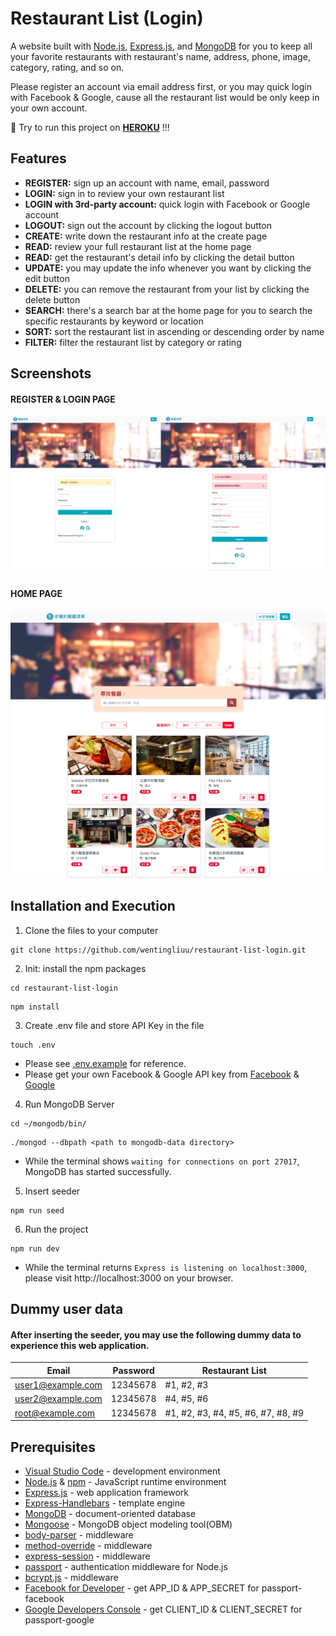 # Restaurant List (Login)
A website built with [Node.js](https://nodejs.org/en/), [Express.js](https://expressjs.com/), and [MongoDB](https://www.mongodb.com/) for you to  keep all your favorite restaurants with restaurant's name, address, phone, image, category, rating, and so on.

Please register an account via email address first, or you may quick login with Facebook & Google, cause all the restaurant list would be only keep in your own account.

🌟 Try to run this project on **[HEROKU](https://lit-tor-79004.herokuapp.com)** !!!

## Features
*  **REGISTER:** sign up an account with name, email, password
*  **LOGIN:** sign in to review your own restaurant list
*  **LOGIN with 3rd-party account:** quick login with Facebook or Google account
*  **LOGOUT:** sign out the account by clicking the logout button
*  **CREATE:** write down the restaurant info at the create page 
*  **READ:** review your full restaurant list at the home page
*  **READ:** get the restaurant's detail info by clicking the detail button
*  **UPDATE:** you may update the info whenever you want by clicking the edit button
*  **DELETE:** you can remove the restaurant from your list by clicking the delete button
*  **SEARCH:** there's a search bar at the home page for you to search the specific restaurants by keyword or location
*  **SORT:** sort the restaurant list in ascending or descending order by name
*  **FILTER:** filter the restaurant list by category or rating


## Screenshots
#### REGISTER & LOGIN PAGE
![HOME PAGE](https://github.com/wentingliuu/restaurant-list-login/blob/main/public/img/registerandlogin.png)
#### HOME PAGE
![SHORTEN PAGE](https://github.com/wentingliuu/restaurant-list-login/blob/main/public/img/home.png)


## Installation and Execution
1.  Clone the files to your computer
```
git clone https://github.com/wentingliuu/restaurant-list-login.git
```
2. Init: install the npm packages
```
cd restaurant-list-login
```
```
npm install
```
3. Create .env file and store API Key in the file
```
touch .env
```
- Please see [.env.example](https://github.com/wentingliuu/restaurant-list-login/blob/main/.env.example) for reference.
- Please get your own Facebook & Google API key from [Facebook](https://developers.facebook.com/) & [Google](https://console.cloud.google.com/apis/dashboard/)
4. Run MongoDB Server
```
cd ~/mongodb/bin/
```
```
./mongod --dbpath <path to mongodb-data directory>
```
- While the terminal shows `waiting for connections on port 27017`, MongoDB has started successfully.
5. Insert seeder
```
npm run seed
```
6. Run the project
```
npm run dev
```
- While the terminal returns `Express is listening on localhost:3000`, please visit http://localhost:3000 on your browser.


## Dummy user data
#### After inserting the seeder, you may use the following dummy data to experience this web application.
| Email              | Password | Restaurant List                    |
| -------------------| ---------| -----------------------------------|
| user1@example.com  | 12345678 | #1, #2, #3                         |
| user2@example.com  | 12345678 | #4, #5, #6                         |
| root@example.com   | 12345678 | #1, #2, #3, #4, #5, #6, #7, #8, #9 |


## Prerequisites
*  [Visual Studio Code](https://code.visualstudio.com/) - development environment
*  [Node.js](https://nodejs.org/en/) & [npm](https://www.npmjs.com/) - JavaScript runtime environment
*  [Express.js](https://expressjs.com/) - web application framework
*  [Express-Handlebars](https://www.npmjs.com/package/express-handlebars) - template engine
*  [MongoDB](https://www.mongodb.com/) - document-oriented database
*  [Mongoose](https://mongoosejs.com/) - MongoDB object modeling tool(OBM)
*  [body-parser](https://www.npmjs.com/package/body-parser) - middleware
*  [method-override](https://www.npmjs.com/package/method-override) - middleware
*  [express-session](https://www.npmjs.com/package/express-session) - middleware
*  [passport](http://www.passportjs.org/) - authentication middleware for Node.js
*  [bcrypt.js](https://www.npmjs.com/package/bcryptjs) - middleware
*  [Facebook for Developer](https://developers.facebook.com/) - get APP_ID & APP_SECRET for passport-facebook
*  [Google Developers Console](https://console.cloud.google.com/apis/dashboard/) - get CLIENT_ID & CLIENT_SECRET for passport-google
